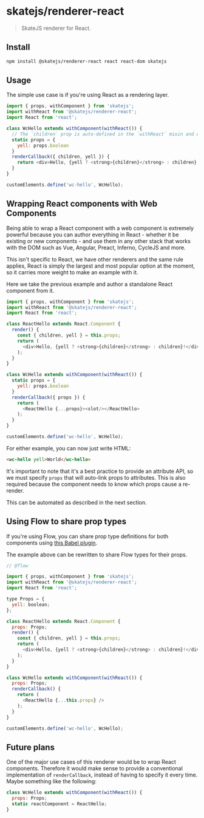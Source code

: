 # skatejs/renderer-react

> SkateJS renderer for React.

## Install

```sh
npm install @skatejs/renderer-react react react-dom skatejs
```

## Usage

The simple use case is if you're using React as a rendering layer.

```js
import { props, withComponent } from 'skatejs';
import withReact from '@skatejs/renderer-react';
import React from 'react';

class WcHello extends withComponent(withReact()) {
  // The `children` prop is auto-defined in the `withReact` mixin and outputs a <slot />
  static props = {
    yell: props.boolean
  }
  renderCallback({ children, yell }) {
    return <div>Hello, {yell ? <strong>{children}</strong> : children}!</div>;
  }
}

customElements.define('wc-hello', WcHello);
```

## Wrapping React components with Web Components

Being able to wrap a React component with a web component is extremely powerful because you can author everything in React - whether it be existing or new components - and use them in any other stack that works with the DOM such as Vue, Angular, Preact, Inferno, CycleJS and more.

This isn't specific to React, we have other renderers and the same rule applies, React is simply the largest and most popular option at the moment, so it carries more weight to make an example with it.

Here we take the previous example and author a standalone React component from it.

```js
import { props, withComponent } from 'skatejs';
import withReact from '@skatejs/renderer-react';
import React from 'react';

class ReactHello extends React.Component {
  render() {
    const { children, yell } = this.props;
    return (
      <div>Hello, {yell ? <strong>{children}</strong> : children}!</div>
    );
  }
}

class WcHello extends withComponent(withReact()) {
  static props = {
    yell: props.boolean
  }
  renderCallback({ props }) {
    return (
      <ReactHello {...props}><slot/></ReactHello>
    );
  }
}

customElements.define('wc-hello', WcHello);
```

For either example, you can now just write HTML:

```html
<wc-hello yell>World</wc-hello>
```

It's important to note that it's a best practice to provide an attribute API, so we must specify `props` that will auto-link props to attributes. This is also required because the component needs to know which props cause a re-render.

This can be automated as described in the next section.

## Using Flow to share prop types

If you're using Flow, you can share prop type definitions for both components using [this Babel plugin](https://github.com/skatejs/babel-plugin-transform-skate-flow-props).

The example above can be rewritten to share Flow types for their props.

```js
// @flow

import { props, withComponent } from 'skatejs';
import withReact from '@skatejs/renderer-react';
import React from 'react';

type Props = {
  yell: boolean;
};

class ReactHello extends React.Component {
  props: Props;
  render() {
    const { children, yell } = this.props;
    return (
      <div>Hello, {yell ? <strong>{children}</strong> : children}!</div>
    );
  }
}

class WcHello extends withComponent(withReact()) {
  props: Props;
  renderCallback() {
    return (
      <ReactHello {...this.props} />
    );
  }
}

customElements.define('wc-hello', WcHello);
```

## Future plans

One of the major use cases of this renderer would be to wrap React components. Therefore it would make sense to provide a conventional implementation of `renderCallback`, instead of having to specify it every time. Maybe something like the following:

```js
class WcHello extends withComponent(withReact()) {
  props: Props;
  static reactComponent = ReactHello;
}
```
